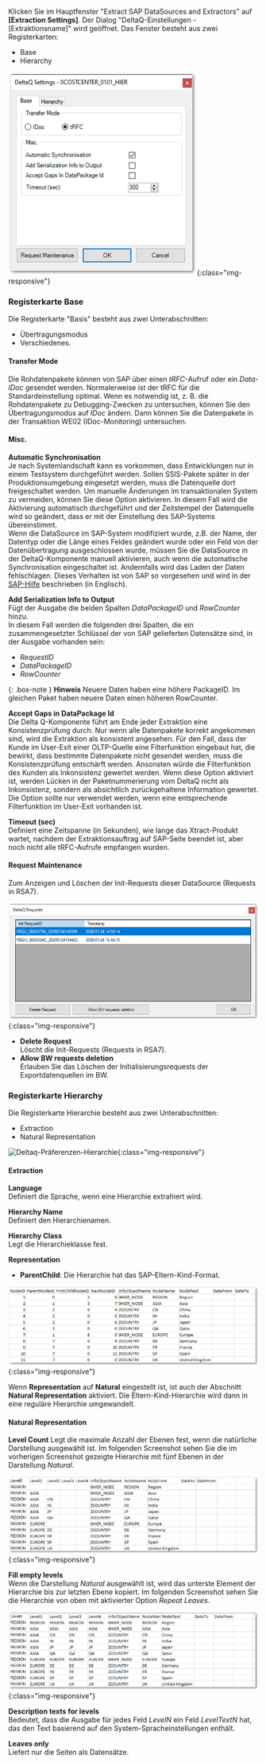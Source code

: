 Klicken Sie im Hauptfenster "Extract SAP DataSources and Extractors" auf **[Extraction Settings]**. Der Dialog "DeltaQ-Einstellungen - [Extraktionsname]" wird geöffnet.
Das Fenster besteht aus zwei Registerkarten:
* Base
* Hierarchy

![XU_DeltaQ_Settings_thumb](/img/content/XU_DeltaQ_Settings_thumb.png){:class="img-responsive"}

### Registerkarte Base

Die Registerkarte "Basis" besteht aus zwei Unterabschnitten:
- Übertragungsmodus
- Verschiedenes.

#### Transfer Mode

Die Rohdatenpakete können von SAP über einen *tRFC*-Aufruf oder ein *Data-IDoc* gesendet werden. Normalerweise ist der tRFC für die Standardeinstellung optimal. Wenn es notwendig ist, z. B. die Rohdatenpakete zu Debugging-Zwecken zu untersuchen, können Sie den Übertragungsmodus auf *IDoc* ändern. Dann können Sie die Datenpakete in der Transaktion WE02 (IDoc-Monitoring) untersuchen.

#### Misc.

**Automatic Synchronisation**<br>
Je nach Systemlandschaft kann es vorkommen, dass Entwicklungen nur in einem Testsystem durchgeführt werden. Sollen SSIS-Pakete später in der Produktionsumgebung eingesetzt werden, muss die Datenquelle dort freigeschaltet werden. Um manuelle Änderungen im transaktionalen System zu vermeiden, können Sie diese Option aktivieren. In diesem Fall wird die Aktivierung automatisch durchgeführt und der Zeitstempel der Datenquelle wird so geändert, dass er mit der Einstellung des SAP-Systems übereinstimmt. <br>
Wenn die DataSource im SAP-System modifiziert wurde, z.B. der Name, der Datentyp oder die Länge eines Feldes geändert wurde oder ein Feld von der Datenübertragung ausgeschlossen wurde, müssen Sie die DataSource in der DeltaQ-Komponente manuell aktivieren, auch wenn die automatische Synchronisation eingeschaltet ist. Andernfalls wird das Laden der Daten fehlschlagen. Dieses Verhalten ist von SAP so vorgesehen und wird in der [SAP-Hilfe](https://help.sap.com/viewer/ccc9cdbdc6cd4eceaf1e5485b1bf8f4b/7.4.19/en-US/4a12eaff76df1b42e10000000a42189c.html) beschrieben (in Englisch).

**Add Serialization Info to Output**<br>
Fügt der Ausgabe die beiden Spalten *DataPackageID* und *RowCounter* hinzu.<br>
In diesem Fall werden die folgenden drei Spalten, die ein zusammengesetzter Schlüssel der von SAP gelieferten Datensätze sind, in der Ausgabe vorhanden sein:
- *RequestID*
- *DataPackageID* 
- *RowCounter*

{: .box-note }
**Hinweis** Neuere Daten haben eine höhere PackageID. Im gleichen Paket haben neuere Daten einen höheren RowCounter.

**Accept Gaps in DataPackage Id**<br>
Die Delta Q-Komponente führt am Ende jeder Extraktion eine Konsistenzprüfung durch. Nur wenn alle Datenpakete korrekt angekommen sind, wird die Extraktion als konsistent angesehen. Für den Fall, dass der Kunde im User-Exit einer OLTP-Quelle eine Filterfunktion eingebaut hat, die bewirkt, dass bestimmte Datenpakete nicht gesendet werden, muss die Konsistenzprüfung entschärft werden. 
Ansonsten würde die Filterfunktion des Kunden als Inkonsistenz gewertet werden. Wenn diese Option aktiviert ist, werden Lücken in der Paketnummerierung vom DeltaQ nicht als Inkonsistenz, sondern als absichtlich zurückgehaltene Information gewertet. Die Option sollte nur verwendet werden, wenn eine entsprechende Filterfunktion im User-Exit vorhanden ist.

**Timeout (sec)**<br>
Definiert eine Zeitspanne (in Sekunden), wie lange das Xtract-Produkt wartet, nachdem der Extraktionsauftrag auf SAP-Seite beendet ist, aber noch nicht alle tRFC-Aufrufe empfangen wurden.

#### Request Maintenance

Zum Anzeigen und Löschen der Init-Requests dieser DataSource (Requests in RSA7).

![DeltaQ_Request_Maintenance](/img/content/DeltaQ_Request_Maintenance.png){:class="img-responsive"}

- **Delete Request**<br>
    Löscht die Init-Requests (Requests in RSA7).
- **Allow BW requests deletion**<br>
  	Erlauben Sie das Löschen der Initialisierungsrequests der Exportdatenquellen im BW. 

### Registerkarte Hierarchy

Die Registerkarte Hierarchie besteht aus zwei Unterabschnitten:
- Extraction
- Natural Representation

![Deltaq-Präferenzen-Hierarchie](/img/content/Deltaq-Präferenzen-Hierarchie.png){:class="img-responsive"}

#### Extraction

**Language**<br>
Definiert die Sprache, wenn eine Hierarchie extrahiert wird.

**Hierarchy Name**<br>
Definiert den Hierarchienamen.

**Hierarchy Class**<br>
Legt die Hierarchieklasse fest.

**Representation**<br>
- **ParentChild**: Die Hierarchie hat das SAP-Eltern-Kind-Format.

![Deltaq-Hierarchies-Parent-Child](/img/content/Deltaq-Hierarchies-Parent-Child.png){:class="img-responsive"}

Wenn **Representation** auf **Natural** eingestellt ist, ist auch der Abschnitt **Natural Representation** aktiviert.
Die Eltern-Kind-Hierarchie wird dann in eine reguläre Hierarchie umgewandelt.

#### Natural Representation

**Level Count**
Legt die maximale Anzahl der Ebenen fest, wenn die natürliche Darstellung ausgewählt ist. Im folgenden Screenshot sehen Sie die im vorherigen Screenshot gezeigte Hierarchie mit fünf Ebenen in der Darstellung *Natural*.

![Deltaq-Hierarchies-Parent-Child-Natural](/img/content/Deltaq-Hierarchies-Parent-Child-Natural.png){:class="img-responsive"}

**Fill empty levels** <br>
Wenn die Darstellung *Natural* ausgewählt ist, wird das unterste Element der Hierarchie bis zur letzten Ebene kopiert. Im folgenden Screenshot sehen Sie die Hierarchie von oben mit aktivierter Option *Repeat Leaves*.

![Deltaq-Hierarchies-Parent-Child-Repeat](/img/content/Deltaq-Hierarchies-Parent-Child-Repeat.png){:class="img-responsive"}

**Description texts for levels**<br>
Bedeutet, dass die Ausgabe für jedes Feld *LevelN* ein Feld *LevelTextN* hat, das den Text basierend auf den System-Spracheinstellungen enthält.

**Leaves only**<br>
Liefert nur die Seiten als Datensätze. 

